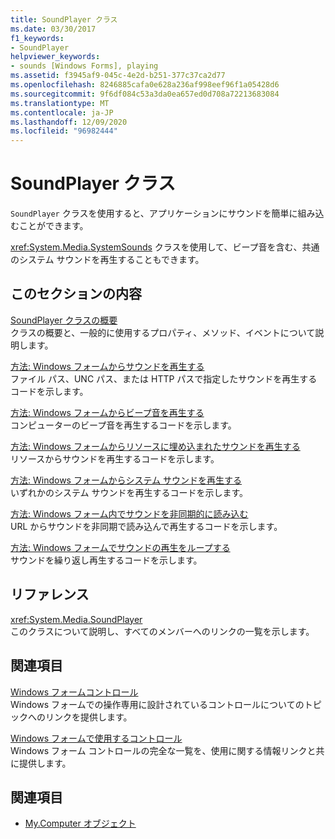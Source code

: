 ```yaml
---
title: SoundPlayer クラス
ms.date: 03/30/2017
f1_keywords:
- SoundPlayer
helpviewer_keywords:
- sounds [Windows Forms], playing
ms.assetid: f3945af9-045c-4e2d-b251-377c37ca2d77
ms.openlocfilehash: 8246885cafa0e628a236af998eef96f1a05428d6
ms.sourcegitcommit: 9f6df084c53a3da0ea657ed0d708a72213683084
ms.translationtype: MT
ms.contentlocale: ja-JP
ms.lasthandoff: 12/09/2020
ms.locfileid: "96982444"
---
```

# <a name="soundplayer-class"></a>SoundPlayer クラス

`SoundPlayer` クラスを使用すると、アプリケーションにサウンドを簡単に組み込むことができます。  
  
 <xref:System.Media.SystemSounds> クラスを使用して、ビープ音を含む、共通のシステム サウンドを再生することもできます。  
  
## <a name="in-this-section"></a>このセクションの内容  

 [SoundPlayer クラスの概要](soundplayer-class-overview.md)  
 クラスの概要と、一般的に使用するプロパティ、メソッド、イベントについて説明します。  
  
 [方法: Windows フォームからサウンドを再生する](how-to-play-a-sound-from-a-windows-form.md)  
 ファイル パス、UNC パス、または HTTP パスで指定したサウンドを再生するコードを示します。  
  
 [方法: Windows フォームからビープ音を再生する](how-to-play-a-beep-from-a-windows-form.md)  
 コンピューターのビープ音を再生するコードを示します。  
  
 [方法: Windows フォームからリソースに埋め込まれたサウンドを再生する](how-to-play-a-sound-embedded-in-a-resource-from-a-windows-form.md)  
 リソースからサウンドを再生するコードを示します。  
  
 [方法: Windows フォームからシステム サウンドを再生する](how-to-play-a-system-sound-from-a-windows-form.md)  
 いずれかのシステム サウンドを再生するコードを示します。  
  
 [方法: Windows フォーム内でサウンドを非同期的に読み込む](how-to-load-a-sound-asynchronously-within-a-windows-form.md)  
 URL からサウンドを非同期で読み込んで再生するコードを示します。  
  
 [方法: Windows フォームでサウンドの再生をループする](how-to-loop-a-sound-playing-on-a-windows-form.md)  
 サウンドを繰り返し再生するコードを示します。  
  
## <a name="reference"></a>リファレンス  

 <xref:System.Media.SoundPlayer>  
 このクラスについて説明し、すべてのメンバーへのリンクの一覧を示します。  
  
## <a name="related-sections"></a>関連項目  

 [Windows フォームコントロール](index.md)  
 Windows フォームでの操作専用に設計されているコントロールについてのトピックへのリンクを提供します。  
  
 [Windows フォームで使用するコントロール](controls-to-use-on-windows-forms.md)  
 Windows フォーム コントロールの完全な一覧を、使用に関する情報リンクと共に提供します。  
  
## <a name="see-also"></a>関連項目

- [My.Computer オブジェクト](/dotnet/visual-basic/language-reference/objects/my-computer-object)
